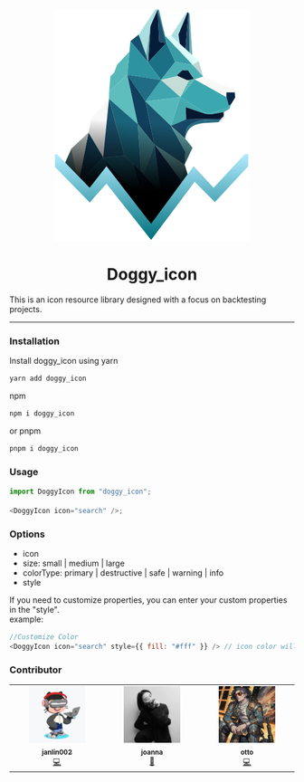 <!-- <div style="text-align:center"> -->
<p align="center">
<img src="./public/doggy_logo.svg" />
</p>
<h1 align="center">Doggy_icon</h1>
<!-- </div> -->

This is an icon resource library designed with a focus on backtesting projects.

---

### Installation

Install doggy_icon using yarn

```bash
yarn add doggy_icon
```

npm

```bash
npm i doggy_icon
```

or pnpm

```bash
pnpm i doggy_icon
```

### Usage

```js
import DoggyIcon from "doggy_icon";

<DoggyIcon icon="search" />;
```

### Options

- icon
- size: small | medium | large
- colorType: primary | destructive | safe | warning | info
- style

If you need to customize properties, you can enter your custom properties in the "style".  
example:

```js
//Customize Color
<DoggyIcon icon="search" style={{ fill: "#fff" }} /> // icon color will be white
```

### Contributor

<table>
  <tr>
    <td align="center" valign="top" width="14.28%">
      <a href="https://github.com/janlin002">
        <img src="./public/jan.png" width="100px" height="100px" style="object-fit: cover" alt=""/>
        <br />
        <sub><b>janlin002</b></sub>
      </a>
      <br />
      <a href="#developer-janlin002" title="Design">💻</a>
    </td>
    <!-- <td align="center">
      <a href="https://joanna-design.myportfolio.com/about">
        <img src="https://media.discordapp.net/attachments/1224575941129539748/1225013161300590662/01.jpg?ex=661f9569&is=660d2069&hm=67e6cbd778059e34fc2d0e63998e491eb3dd5d2258a27318bbdde8371b54cbcc&=&format=webp&width=404&height=607" width="100px" height="100px" style="object-fit: cover;" alt=""/>
        <br />
        <sub><b>joanna</b></sub>
      </a>
      <br />
      <a href="#talk-saplingt" title="Talks">🎨</a>
    </td> -->
    <td align="center" valign="top" width="14.28%">
      <a href="https://joanna-design.myportfolio.com/about">
        <img src="./public/01.png" width="100px" height="100px" style="object-fit: cover" alt="joanna"/>
        <br />
        <sub><b>joanna</b></sub>
      </a>
        <br />
        <a href="#designer-joanna" title="Design">🎨</a>
    </td>
      <td align="center" valign="top" width="14.28%">
      <a href="https://github.com/ottovenliu">
        <img src="./public/otto.png" width="100px" height="100px" style="object-fit: cover" alt="otto"/>
        <br />
        <sub><b>otto</b></sub>
      </a>
        <br />
        <a href="#developer-otto" title="Design">💻</a>
    </td>
  </tr>
</table>
